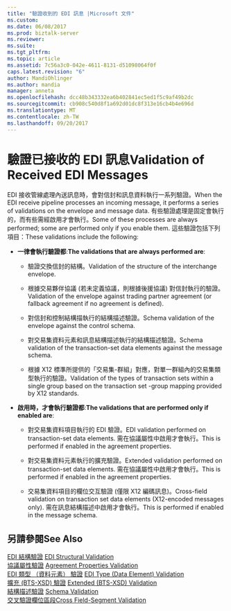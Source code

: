 ```yaml
---
title: "驗證收到的 EDI 訊息 |Microsoft 文件"
ms.custom: 
ms.date: 06/08/2017
ms.prod: biztalk-server
ms.reviewer: 
ms.suite: 
ms.tgt_pltfrm: 
ms.topic: article
ms.assetid: 7c56a3c0-042e-4611-8131-d51098064f0f
caps.latest.revision: "6"
author: MandiOhlinger
ms.author: mandia
manager: anneta
ms.openlocfilehash: dcc48b343332ea6b402841ec5ed1f5c9af49b2dc
ms.sourcegitcommit: cb908c540d8f1a692d01dc8f313e16cb4b4e696d
ms.translationtype: MT
ms.contentlocale: zh-TW
ms.lasthandoff: 09/20/2017
---
```

# <a name="validation-of-received-edi-messages"></a><span data-ttu-id="80e29-102">驗證已接收的 EDI 訊息</span><span class="sxs-lookup"><span data-stu-id="80e29-102">Validation of Received EDI Messages</span></span>
<span data-ttu-id="80e29-103">EDI 接收管線處理內送訊息時，會對信封和訊息資料執行一系列驗證。</span><span class="sxs-lookup"><span data-stu-id="80e29-103">When the EDI receive pipeline processes an incoming message, it performs a series of validations on the envelope and message data.</span></span> <span data-ttu-id="80e29-104">有些驗證處理是固定會執行的，而有些需經啟用才會執行。</span><span class="sxs-lookup"><span data-stu-id="80e29-104">Some of these processes are always performed; some are performed only if you enable them.</span></span> <span data-ttu-id="80e29-105">這些驗證包括下列項目：</span><span class="sxs-lookup"><span data-stu-id="80e29-105">These validations include the following:</span></span>  
  
-   <span data-ttu-id="80e29-106">**一律會執行驗證都**:</span><span class="sxs-lookup"><span data-stu-id="80e29-106">**The validations that are always performed are**:</span></span>  
  
    -   <span data-ttu-id="80e29-107">驗證交換信封的結構。</span><span class="sxs-lookup"><span data-stu-id="80e29-107">Validation of the structure of the interchange envelope.</span></span>  
  
    -   <span data-ttu-id="80e29-108">根據交易夥伴協議 (若未定義協議，則根據後援協議) 對信封執行的驗證。</span><span class="sxs-lookup"><span data-stu-id="80e29-108">Validation of the envelope against trading partner agreement (or fallback agreement if no agreement is defined).</span></span>  
  
    -   <span data-ttu-id="80e29-109">對信封和控制結構描執行的結構描述驗證。</span><span class="sxs-lookup"><span data-stu-id="80e29-109">Schema validation of the envelope against the control schema.</span></span>  
  
    -   <span data-ttu-id="80e29-110">對交易集資料元素和訊息結構描述執行的結構描述驗證。</span><span class="sxs-lookup"><span data-stu-id="80e29-110">Schema validation of the transaction-set data elements against the message schema.</span></span>  
  
    -   <span data-ttu-id="80e29-111">根據 X12 標準所提供的「交易集-群組」對應，對單一群組內的交易集類型執行的驗證。</span><span class="sxs-lookup"><span data-stu-id="80e29-111">Validation of the types of transaction sets within a single group based on the transaction set -group mapping provided by X12 standards.</span></span>  
  
-   <span data-ttu-id="80e29-112">**啟用時，才會執行驗證都**:</span><span class="sxs-lookup"><span data-stu-id="80e29-112">**The validations that are performed only if enabled are**:</span></span>  
  
    -   <span data-ttu-id="80e29-113">對交易集資料項目執行的 EDI 驗證。</span><span class="sxs-lookup"><span data-stu-id="80e29-113">EDI validation performed on transaction-set data elements.</span></span> <span data-ttu-id="80e29-114">需在協議屬性中啟用才會執行。</span><span class="sxs-lookup"><span data-stu-id="80e29-114">This is performed if enabled in the agreement properties.</span></span>  
  
    -   <span data-ttu-id="80e29-115">對交易集資料元素執行的擴充驗證。</span><span class="sxs-lookup"><span data-stu-id="80e29-115">Extended validation performed on transaction-set data elements.</span></span> <span data-ttu-id="80e29-116">需在協議屬性中啟用才會執行。</span><span class="sxs-lookup"><span data-stu-id="80e29-116">This is performed if enabled in the agreement properties.</span></span>  
  
    -   <span data-ttu-id="80e29-117">交易集資料項目的欄位交互驗證 (僅限 X12 編碼訊息)。</span><span class="sxs-lookup"><span data-stu-id="80e29-117">Cross-field validation on transaction set data elements (X12-encoded messages only).</span></span> <span data-ttu-id="80e29-118">需在訊息結構描述中啟用才會執行。</span><span class="sxs-lookup"><span data-stu-id="80e29-118">This is performed if enabled in the message schema.</span></span>  
  
## <a name="see-also"></a><span data-ttu-id="80e29-119">另請參閱</span><span class="sxs-lookup"><span data-stu-id="80e29-119">See Also</span></span>  
 <span data-ttu-id="80e29-120">[EDI 結構驗證](../core/edi-structural-validation.md) </span><span class="sxs-lookup"><span data-stu-id="80e29-120">[EDI Structural Validation](../core/edi-structural-validation.md) </span></span>  
 <span data-ttu-id="80e29-121">[協議屬性驗證](../core/agreement-properties-validation.md) </span><span class="sxs-lookup"><span data-stu-id="80e29-121">[Agreement Properties Validation](../core/agreement-properties-validation.md) </span></span>  
 <span data-ttu-id="80e29-122">[EDI 類型 （資料元素） 驗證](../core/edi-type-data-element-validation.md) </span><span class="sxs-lookup"><span data-stu-id="80e29-122">[EDI Type (Data Element) Validation](../core/edi-type-data-element-validation.md) </span></span>  
 <span data-ttu-id="80e29-123">[擴充 (BTS-XSD) 驗證](../core/extended-bts-xsd-validation.md) </span><span class="sxs-lookup"><span data-stu-id="80e29-123">[Extended (BTS-XSD) Validation](../core/extended-bts-xsd-validation.md) </span></span>  
 <span data-ttu-id="80e29-124">[結構描述驗證](../core/schema-validation2.md) </span><span class="sxs-lookup"><span data-stu-id="80e29-124">[Schema Validation](../core/schema-validation2.md) </span></span>  
 [<span data-ttu-id="80e29-125">交叉驗證欄位區段</span><span class="sxs-lookup"><span data-stu-id="80e29-125">Cross Field-Segment Validation</span></span>](../core/cross-field-segment-validation.md)